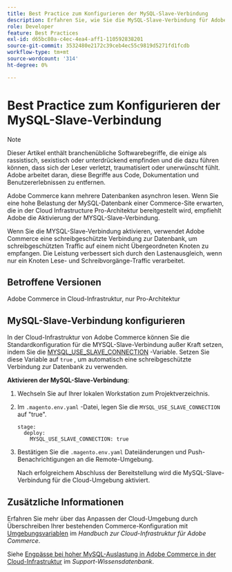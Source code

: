 ```yaml
---
title: Best Practice zum Konfigurieren der MySQL-Slave-Verbindung
description: Erfahren Sie, wie Sie die MySQL-Slave-Verbindung für Adobe Commerce-Sites konfigurieren, die in der Cloud-Infrastruktur bereitgestellt werden.
role: Developer
feature: Best Practices
exl-id: d65bc80a-c4ec-4ea4-aff1-110592838201
source-git-commit: 3532480e2172c39ceb4ec55c9819d5271fd1fcdb
workflow-type: tm+mt
source-wordcount: '314'
ht-degree: 0%

---
```


# Best Practice zum Konfigurieren der MySQL-Slave-Verbindung

>[!NOTE]
>
>Dieser Artikel enthält branchenübliche Softwarebegriffe, die einige als rassistisch, sexistisch oder unterdrückend empfinden und die dazu führen können, dass sich der Leser verletzt, traumatisiert oder unerwünscht fühlt. Adobe arbeitet daran, diese Begriffe aus Code, Dokumentation und Benutzererlebnissen zu entfernen.

Adobe Commerce kann mehrere Datenbanken asynchron lesen. Wenn Sie eine hohe Belastung der MySQL-Datenbank einer Commerce-Site erwarten, die in der Cloud Infrastructure Pro-Architektur bereitgestellt wird, empfiehlt Adobe die Aktivierung der MYSQL-Slave-Verbindung.

Wenn Sie die MYSQL-Slave-Verbindung aktivieren, verwendet Adobe Commerce eine schreibgeschützte Verbindung zur Datenbank, um schreibgeschützten Traffic auf einem nicht Übergeordneten Knoten zu empfangen. Die Leistung verbessert sich durch den Lastenausgleich, wenn nur ein Knoten Lese- und Schreibvorgänge-Traffic verarbeitet.

## Betroffene Versionen

Adobe Commerce in Cloud-Infrastruktur, nur Pro-Architektur

## MySQL-Slave-Verbindung konfigurieren

In der Cloud-Infrastruktur von Adobe Commerce können Sie die Standardkonfiguration für die MYSQL-Slave-Verbindung außer Kraft setzen, indem Sie die [MYSQL_USE_SLAVE_CONNECTION](https://experienceleague.adobe.com/docs/commerce-cloud-service/user-guide/configure/env/stage/variables-deploy.html#mysql_use_slave_connection) -Variable. Setzen Sie diese Variable auf `true` , um automatisch eine schreibgeschützte Verbindung zur Datenbank zu verwenden.

**Aktivieren der MySQL-Slave-Verbindung**:

1. Wechseln Sie auf Ihrer lokalen Workstation zum Projektverzeichnis.

1. Im `.magento.env.yaml` -Datei, legen Sie die `MYSQL_USE_SLAVE_CONNECTION` auf &quot;true&quot;.

   ```
   stage:
     deploy:
       MYSQL_USE_SLAVE_CONNECTION: true
   ```

1. Bestätigen Sie die `.magento.env.yaml` Dateiänderungen und Push-Benachrichtigungen an die Remote-Umgebung.

   Nach erfolgreichem Abschluss der Bereitstellung wird die MySQL-Slave-Verbindung für die Cloud-Umgebung aktiviert.

## Zusätzliche Informationen

Erfahren Sie mehr über das Anpassen der Cloud-Umgebung durch Überschreiben Ihrer bestehenden Commerce-Konfiguration mit [Umgebungsvariablen](https://experienceleague.adobe.com/docs/commerce-cloud-service/user-guide/configure/env/configure-env-yaml.html#environment-variables) im _Handbuch zur Cloud-Infrastruktur für Adobe Commerce_.

Siehe [Engpässe bei hoher MySQL-Auslastung in Adobe Commerce in der Cloud-Infrastruktur](https://experienceleague.adobe.com/docs/commerce-knowledge-base/kb/troubleshooting/database/mysql-high-load-bottleneck-in-magento-commerce-cloud.html) im _Support-Wissensdatenbank_.
